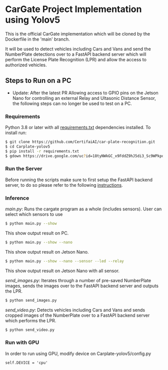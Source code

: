 # CarGate Project Implementation using Yolov5
This is the official CarGate implementation which will be cloned by the Dockerfile in the 'main' branch.

It will be used to detect vehicles including Cars and Vans and send the NumberPlate detections over to a FastAPI backend server which will perform the License Plate Recognition (LPR) and allow the access to authorized vehicles.

## Steps to Run on a PC
* Update: After the latest PR Allowing access to GPIO pins on the Jetson Nano for controlling an external Relay and Ultasonic Distance Sensor, the following steps can no longer be used to test on a PC.
### Requirements

Python 3.8 or later with all [requirements.txt](https://github.com/CertifaiAI/car-plate-recognition/blob/main/Carplate-yolov5/requirements.txt) dependencies installed. To install run:

```bash
$ git clone https://github.com/CertifaiAI/car-plate-recognition.git
$ cd Carplate-yolov5
$ pip install -r requirements.txt
$ gdown https://drive.google.com/uc?id=18tyNWkGC_x9FddZ9hJ5di3_Sc9WPkpd_ -O yolov5/weights/detection.pt
```

### Run the Server

Before running the scripts make sure to first setup the FastAPI backend server, to do so please refer to the following [instructions](https://github.com/CertifaiAI/car-plate-recognition/blob/main/Backend-server/README.MD).

### Inference
*main.py*: Runs the cargate program as a whole (includes sensors). User can select which sensors to use
```bash
$ python main.py --show
```  
This show output result on PC.

```bash
$ python main.py --show --nano
```  
This show output result on Jetson Nano.

```bash
$ python main.py --show --nano --sensor --led --relay
```  
This show output result on Jetson Nano with all sensor.


*send_images.py*: Iterates through a number of pre-saved NumberPlate images, sends the images over to the FastAPI backend server and outputs the LPR. 

```bash
$ python send_images.py 
```

*send_video.py*: Detects vehicles including Cars and Vans and sends cropped images of the NumberPlate over to a FastAPI backend server which performs the LPR. 

 ```bash
$ python send_video.py
```

### Run with GPU
In order to run using GPU, modify device on Carplate-yolov5/config.py
```
self.DEVICE = 'cpu'
```
